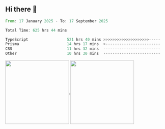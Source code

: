 ## Hi there 👋
<!--START_SECTION:waka-->

```rust
From: 17 January 2025 - To: 17 September 2025

Total Time: 625 hrs 44 mins

TypeScript                 521 hrs 40 mins >>>>>>>>>>>>>>>>>>>>-----   81.99 %
Prisma                     14 hrs 17 mins  >------------------------   02.25 %
CSS                        11 hrs 32 mins  -------------------------   01.81 %
Other                      10 hrs 30 mins  -------------------------   01.65 %
```

<!--END_SECTION:waka-->

<a href="https://github.com/anuraghazra/github-readme-stats">
  <img height=200 align="center" src="https://github-readme-stats.vercel.app/api/top-langs/?username=paulgeorge35&layout=donut&langs_count=5&theme=transparent" />
</a>
<a href="https://github.com/anuraghazra/convoychat">
  <img height=200 align="center" src="https://github-readme-stats.vercel.app/api?username=paulgeorge35&show_icons=true&show=prs_merged&theme=transparent&rank_icon=github" />
</a>
